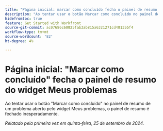 ```yaml
---
title: "Página inicial: marcar como concluído fecha o painel de resumo do widget Meus problemas"
description: "Ao tentar usar o botão Marcar como concluído no painel de resumo de um problema aberto pelo widget Meus problemas, o painel de resumo é fechado inesperadamente."
hidefromtoc: true
feature: Get Started with Workfront
source-git-commit: ac07686c60025fab3ab815a6321271cd401355f4
workflow-type: tm+mt
source-wordcount: '82'
ht-degree: 4%

---
```



# Página inicial: &quot;Marcar como concluído&quot; fecha o painel de resumo do widget Meus problemas

Ao tentar usar o botão &quot;Marcar como concluído&quot; no painel de resumo de um problema aberto pelo widget Meus problemas, o painel de resumo é fechado inesperadamente.

_Relatado pela primeira vez em quinta-feira, 25 de setembro de 2024._
